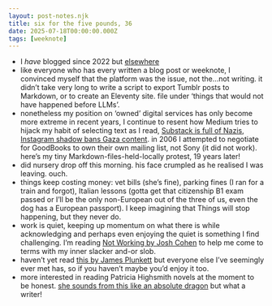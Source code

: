 ```yaml
---
layout: post-notes.njk
title: six for the five pounds, 36
date: 2025-07-18T00:00:00.000Z
tags: [weeknote]
---
```



* I _have_ blogged since 2022 but [elsewhere](https://words.ff.studio/time-is-a-material)
* like everyone who has every written a blog post or weeknote, I convinced myself that the platform was the issue, not the...not writing. it didn’t take very long to write a script to export Tumblr posts to Markdown, or to create an Eleventy site. file under ‘things that would not have happened before LLMs’.
* nonetheless my position on ‘owned’ digital services has only become more extreme in recent years, I continue to resent how Medium tries to hijack my habit of selecting text as I read, [Substack is full of Nazis](https://www.theatlantic.com/ideas/archive/2023/11/substack-extremism-nazi-white-supremacy-newsletters/676156/), [Instagram shadow bans Gaza content](https://themarkup.org/automated-censorship/2024/02/25/how-we-investigated-shadowbanning-on-instagram). in 2006 I attempted to negotiate for GoodBooks to own their own mailing list, not Sony (it did not work). here’s my tiny Markdown-files-held-locally protest, 19 years later!
* did nursery drop off this morning. his face crumpled as he realised I was leaving. ouch.
* things keep costing money: vet bills (she’s fine), parking fines (I ran for a train and forgot), Italian lessons (gotta get that citizenship B1 exam passed or I’ll be the only non-European out of the three of us, even the dog has a European passport). I keep imagining that Things will stop happening, but they never do.
* work is quiet, keeping up momentum on what there is while acknowledging and perhaps even enjoying the quiet is something I find challenging. I’m reading [Not Working by Josh Cohen](https://joshcohenwriter.co.uk/book/not-working-why-we-have-to-stop/) to help me come to terms with my inner slacker and-or slob.
* haven’t yet read [this by James Plunkett](https://medium.com/@jamestplunkett/how-to-save-bureaucracy-from-itself-804957a85e44) but everyone else I’ve seemingly ever met has, so if you haven’t maybe you’d enjoy it too.
* more interested in reading Patricia Highsmith novels at the moment to be honest. [she sounds from this like an absolute dragon](https://www.theguardian.com/books/2025/jul/10/my-harrowing-time-as-patricia-highsmith-assistant) but what a writer!
